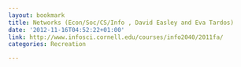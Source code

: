 ```yaml
---
layout: bookmark
title: Networks (Econ/Soc/CS/Info , David Easley and Eva Tardos)
date: '2012-11-16T04:52:22+01:00'
link: http://www.infosci.cornell.edu/courses/info2040/2011fa/
categories: Recreation

---
```

